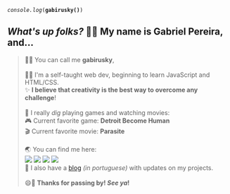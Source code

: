 <code>*console.log*(**gabirusky()**)</code>

<h2><i>What's up folks?</i> 🙋‍♂️ My name is <b>Gabriel Pereira</b>, and...</h2>

> 🧙‍♂️ You can call me **gabirusky**,<br><br>
> 👨‍💻 I'm a self-taught web dev, beginning to learn JavaScript and HTML/CSS.<br>
> ✨ **I believe that creativity is the best way to overcome any challenge**!<br><br>
> 💛 I really *dig* playing games and watching movies:<br>
> 🎮 Current favorite game: **Detroit Become Human**<br>
> 🎬 Current favorite movie: **Parasite**<br><br>
> 🌏 You can find me here:<br>
> <a href="https://facebook.com/gabirusky"><img src="https://img.shields.io/badge/fb-blue"></a> <a href="mailto:gpereiragsantos@gmail.com"><img src="https://img.shields.io/badge/gmail-red"></a> <a href="https://www.linkedin.com/in/gabirusky/"><img src="https://img.shields.io/badge/linkedin-informational"></a> <a href="https://instagram.com/gabirusky"><img src="https://img.shields.io/badge/instagram-blueviolet"></a><br>
> 🤖 I also have a [blog](https://gabirusky.com) *(in portuguese)* with updates on my projects.<br><br>
> 😄👋 **Thanks for passing by! *See ya*!**
